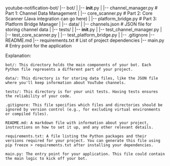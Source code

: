 youtube-notification-bot/
|-- bot/
|   |-- __init__.py
|   |-- channel_manager.py   # Part 1: Channel Data Management
|   |-- core_scanner.py      # Part 2: Core Scanner (Java integration can go here)
|   |-- platform_bridge.py   # Part 3: Platform Bridge Manager
|
|-- data/
|   |-- channels.json        # JSON file for storing channel data
|
|-- tests/
|   |-- __init__.py
|   |-- test_channel_manager.py
|   |-- test_core_scanner.py
|   |-- test_platform_bridge.py
|
|-- .gitignore
|-- README.md
|-- requirements.txt        # List of project dependencies
|-- main.py                 # Entry point for the application

Explanation:

    bot/: This directory holds the main components of your bot. Each Python file represents a different part of your project.

    data/: This directory is for storing data files, like the JSON file where you'll keep information about YouTube channels.

    tests/: This directory is for your unit tests. Having tests ensures the reliability of your code.

    .gitignore: This file specifies which files and directories should be ignored by version control (e.g., for excluding virtual environments or compiled files).

    README.md: A markdown file with information about your project, instructions on how to set it up, and any other relevant details.

    requirements.txt: A file listing the Python packages and their versions required for your project. You can generate this file using pip freeze > requirements.txt after installing your dependencies.

    main.py: The entry point for your application. This file could contain the main logic to kick off your bot.